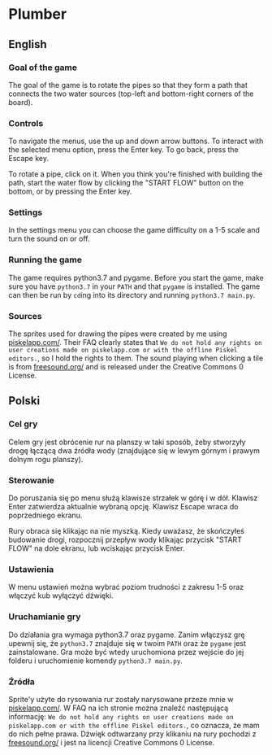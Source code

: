 # Plumber

## English

### Goal of the game
The goal of the game is to rotate the pipes so that they form a path that connects 
the two water sources (top-left and bottom-right corners of the board). 

### Controls
To navigate the menus, use the up and down arrow buttons. To interact with the
selected menu option, press the Enter key. To go back, press the Escape key.

To rotate a pipe, click on it. When you think you're finished with building the path, start
the water flow by clicking the "START FLOW" button on the bottom, or by pressing the
Enter key.

### Settings
In the settings menu you can choose the game difficulty on a 1-5 scale and turn the
sound on or off.

### Running the game
The game requires python3.7 and pygame. Before you start the game, make sure you have `python3.7`
in your `PATH` and that `pygame` is installed. The game can then be run by `cd`ing into
its directory and running `python3.7 main.py`.

### Sources

The sprites used for drawing the pipes were created by me using [piskelapp.com/](www.piskelapp.com/).
Their FAQ clearly states that `We do not hold any rights on user creations made on piskelapp.com or with the offline Piskel editors.`,
so I hold the rights to them. The sound playing when clicking a tile is from 
[freesound.org/](https://freesound.org/people/GameAudio/sounds/220210/) and is released
under the Creative Commons 0 License.

## Polski

### Cel gry
Celem gry jest obrócenie rur na planszy w taki sposób, żeby stworzyły drogę łączącą
dwa źródła wody (znajdujące się w lewym górnym i prawym dolnym rogu planszy).

### Sterowanie
Do poruszania się po menu służą klawisze strzałek w górę i w dół. Klawisz Enter
zatwierdza aktualnie wybraną opcję. Klawisz Escape wraca do poprzedniego ekranu.

Rury obraca się klikając na nie myszką. Kiedy uważasz, że skończyłeś budowanie drogi,
rozpocznij przepływ wody klikając przycisk "START FLOW" na dole ekranu, lub 
wciskając przycisk Enter.

### Ustawienia
W menu ustawień można wybrać poziom trudności z zakresu 1-5 oraz włączyć kub wyłączyć
dźwięki.

### Uruchamianie gry
Do działania gra wymaga python3.7 oraz pygame. Zanim włączysz grę upewnij się, że `python3.7`
znajduje się w twoim `PATH` oraz że `pygame` jest zainstalowane. Gra może być wtedy uruchomiona
przez wejście do jej folderu i uruchomienie komendy `python3.7 main.py`.

### Źródła
Sprite'y użyte do rysowania rur zostały narysowane przeze mnie w [piskelapp.com/](https://www.piskelapp.com/).
W FAQ na ich stronie można znaleźć następującą informację: `We do not hold any rights on user creations made on piskelapp.com or with the offline Piskel editors.`,
co oznacza, że mam do nich pełne prawa. Dźwięk odtwarzany przy klikaniu na rury pochodzi z
[freesound.org/](https://freesound.org/people/GameAudio/sounds/220210/) i jest na licencji
Creative Commons 0 License.
